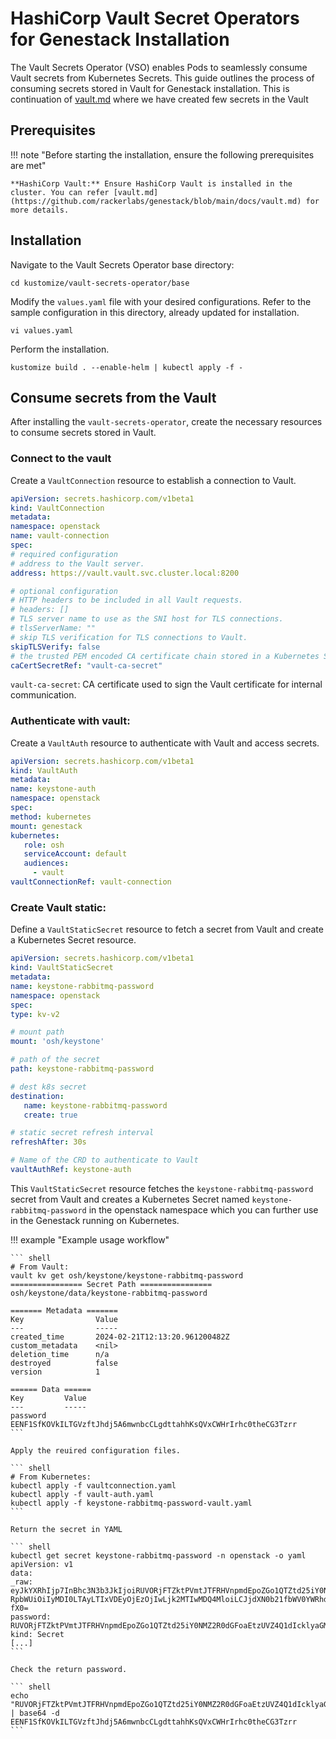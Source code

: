 # HashiCorp Vault Secret Operators for Genestack Installation

The Vault Secrets Operator (VSO) enables Pods to seamlessly consume Vault secrets from Kubernetes Secrets. This guide outlines the process of consuming secrets stored in Vault for Genestack installation. This is continuation of [vault.md](https://github.com/rackerlabs/genestack/blob/main/docs/vault.md) where we have created few secrets in the Vault

## Prerequisites

!!! note "Before starting the installation, ensure the following prerequisites are met"

    **HashiCorp Vault:** Ensure HashiCorp Vault is installed in the cluster. You can refer [vault.md](https://github.com/rackerlabs/genestack/blob/main/docs/vault.md) for more details.

## Installation

Navigate to the Vault Secrets Operator base directory:

``` shell
cd kustomize/vault-secrets-operator/base
```

Modify the `values.yaml` file with your desired configurations. Refer to the sample configuration in this directory, already updated for installation.

``` shell
vi values.yaml
```

Perform the installation.

``` shell
kustomize build . --enable-helm | kubectl apply -f -
```

## Consume secrets from the Vault

After installing the `vault-secrets-operator`, create the necessary resources to consume secrets stored in Vault.

### Connect to the vault

Create a `VaultConnection` resource to establish a connection to Vault.

``` yaml
apiVersion: secrets.hashicorp.com/v1beta1
kind: VaultConnection
metadata:
namespace: openstack
name: vault-connection
spec:
# required configuration
# address to the Vault server.
address: https://vault.vault.svc.cluster.local:8200

# optional configuration
# HTTP headers to be included in all Vault requests.
# headers: []
# TLS server name to use as the SNI host for TLS connections.
# tlsServerName: ""
# skip TLS verification for TLS connections to Vault.
skipTLSVerify: false
# the trusted PEM encoded CA certificate chain stored in a Kubernetes Secret
caCertSecretRef: "vault-ca-secret"
```

`vault-ca-secret`: CA certificate used to sign the Vault certificate for internal communication.

### Authenticate with vault:

Create a `VaultAuth` resource to authenticate with Vault and access secrets.

``` yaml
apiVersion: secrets.hashicorp.com/v1beta1
kind: VaultAuth
metadata:
name: keystone-auth
namespace: openstack
spec:
method: kubernetes
mount: genestack
kubernetes:
   role: osh
   serviceAccount: default
   audiences:
     - vault
vaultConnectionRef: vault-connection
```

### Create Vault static:

Define a `VaultStaticSecret` resource to fetch a secret from Vault and create a Kubernetes Secret resource.

``` yaml
apiVersion: secrets.hashicorp.com/v1beta1
kind: VaultStaticSecret
metadata:
name: keystone-rabbitmq-password
namespace: openstack
spec:
type: kv-v2

# mount path
mount: 'osh/keystone'

# path of the secret
path: keystone-rabbitmq-password

# dest k8s secret
destination:
   name: keystone-rabbitmq-password
   create: true

# static secret refresh interval
refreshAfter: 30s

# Name of the CRD to authenticate to Vault
vaultAuthRef: keystone-auth
```

This `VaultStaticSecret` resource fetches the `keystone-rabbitmq-password` secret from Vault and creates a Kubernetes Secret named `keystone-rabbitmq-password` in the openstack namespace which you can further use in the Genestack running on Kubernetes.

!!! example "Example usage workflow"

    ``` shell
    # From Vault:
    vault kv get osh/keystone/keystone-rabbitmq-password
    ================ Secret Path ================
    osh/keystone/data/keystone-rabbitmq-password

    ======= Metadata =======
    Key                Value
    ---                -----
    created_time       2024-02-21T12:13:20.961200482Z
    custom_metadata    <nil>
    deletion_time      n/a
    destroyed          false
    version            1

    ====== Data ======
    Key         Value
    ---         -----
    password    EENF1SfKOVkILTGVzftJhdj5A6mwnbcCLgdttahhKsQVxCWHrIrhc0theCG3Tzrr
    ```

    Apply the reuired configuration files.

    ``` shell
    # From Kubernetes:
    kubectl apply -f vaultconnection.yaml
    kubectl apply -f vault-auth.yaml
    kubectl apply -f keystone-rabbitmq-password-vault.yaml
    ```

    Return the secret in YAML

    ``` shell
    kubectl get secret keystone-rabbitmq-password -n openstack -o yaml
    apiVersion: v1
    data:
    _raw:  eyJkYXRhIjp7InBhc3N3b3JkIjoiRUVORjFTZktPVmtJTFRHVnpmdEpoZGo1QTZtd25iY0NMZ2R0dGFoaEtzUVZ4Q1dIcklyaGMwdGhlQ0czVHpyciJ9LCJtZXRhZGF0YSI6eyJjcmVhdGVkX3 RpbWUiOiIyMDI0LTAyLTIxVDEyOjEzOjIwLjk2MTIwMDQ4MloiLCJjdXN0b21fbWV0YWRhdGEiOm51bGwsImRlbGV0aW9uX3RpbWUiOiIiLCJkZXN0cm95ZWQiOmZhbHNlLCJ2ZXJzaW9uIjox fX0=
    password: RUVORjFTZktPVmtJTFRHVnpmdEpoZGo1QTZtd25iY0NMZ2R0dGFoaEtzUVZ4Q1dIcklyaGMwdGhlQ0czVHpycg==
    kind: Secret
    [...]
    ```

    Check the return password.

    ``` shell
    echo "RUVORjFTZktPVmtJTFRHVnpmdEpoZGo1QTZtd25iY0NMZ2R0dGFoaEtzUVZ4Q1dIcklyaGMwdGhlQ0czVHpycg==" | base64 -d
    EENF1SfKOVkILTGVzftJhdj5A6mwnbcCLgdttahhKsQVxCWHrIrhc0theCG3Tzrr
    ```
